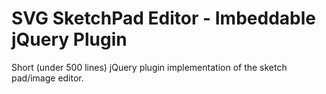 # SVG SketchPad Editor - Imbeddable jQuery Plugin
Short (under 500 lines) jQuery plugin implementation of the sketch pad/image editor.
